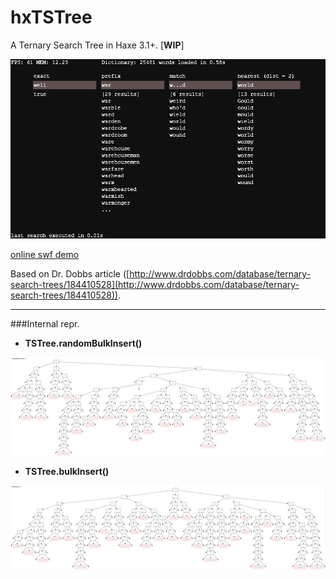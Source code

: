 hxTSTree
========

A Ternary Search Tree in Haxe 3.1+. [**WIP**]

![](screenshot.png)

[online swf demo](https://dl.dropboxusercontent.com/u/32864004/dev/FPDemo/hxTSTreeDemo.swf)

Based on Dr. Dobbs article ([http://www.drdobbs.com/database/ternary-search-trees/184410528](http://www.drdobbs.com/database/ternary-search-trees/184410528)).

-----
###Internal repr.

 - **TSTree.randomBulkInsert()**

![](randomBulkInsert.png)

 - **TSTree.bulkInsert()**

![](bulkInsert.png)
